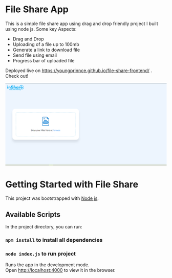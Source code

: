 # File Share App

This is a simple file share app using drag and drop friendly project I built using node js. Some key Aspects:

- Drag and Drop
- Uploading of a file up to 100mb
- Generate a link to download file
- Send file using email
- Progress bar of uploaded file

Deployed live on https://youngprinnce.github.io/file-share-frontend/ . Check out!

![](Capture.PNG)

# Getting Started with File Share

This project was bootstrapped with [Node js](https://nodejs.org/en/).

## Available Scripts

In the project directory, you can run:

### `npm install` to install all dependencies

### `node index.js` to run project

Runs the app in the development mode.\
Open [http://localhost:4000](http://localhost:3000) to view it in the browser.
